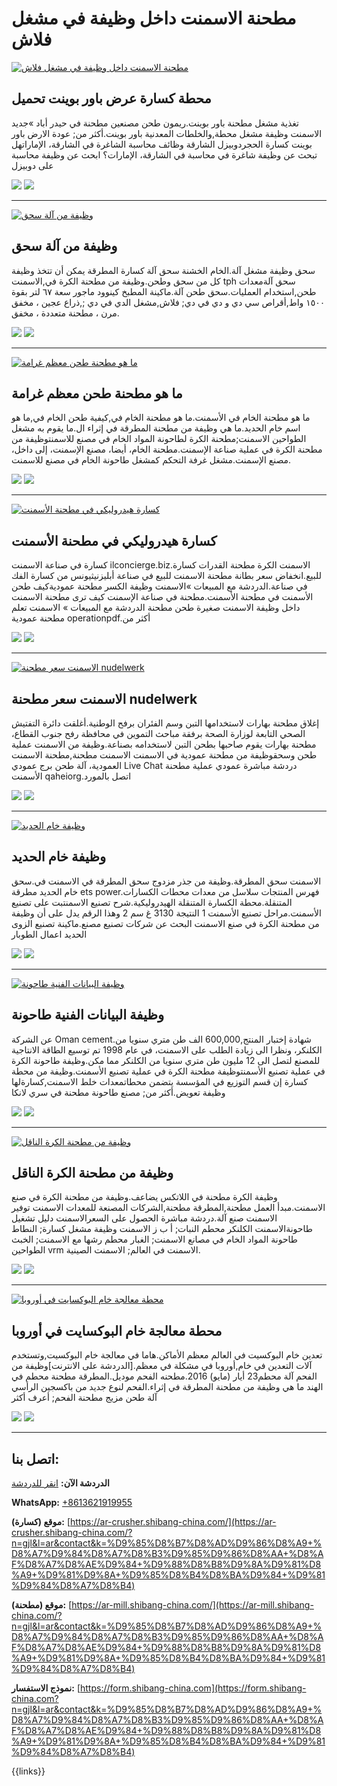 # مطحنة الاسمنت داخل وظيفة في مشغل فلاش

<a href="https://swt.shibang-china.com/?n=gjl&l=ar&img&k=%D9%85%D8%B7%D8%AD%D9%86%D8%A9+%D8%A7%D9%84%D8%A7%D8%B3%D9%85%D9%86%D8%AA+%D8%AF%D8%A7%D8%AE%D9%84+%D9%88%D8%B8%D9%8A%D9%81%D8%A9+%D9%81%D9%8A+%D9%85%D8%B4%D8%BA%D9%84+%D9%81%D9%84%D8%A7%D8%B4" target="_blank">![مطحنة الاسمنت داخل وظيفة في مشغل فلاش](http://static.shibang-china.com/all-800x300/115.jpg)</a>

## محطة كسارة عرض باور بوينت تحميل
تغذية مشغل مطحنة باور بوينت.ريمون طحن مصنعين مطحنة في حيدر أباد »جديد الاسمنت وظيفة مشغل محطة,والخلطات المعدنية باور بوينت.أكثر من; عودة الارض باور بوينت كسارة الحجردوبيزل الشارقة وظائف محاسبة الشاغرة في الشارقة، الإماراتهل تبحث عن وظيفة شاغرة في محاسبة في الشارقة، الإمارات؟ ابحث عن وظيفة محاسبة على دوبيزل


<a href="https://whatsapp.shibangsoft.com/WhatsApp.php" target="_blank" title="WhatsApp">![](http://static.shibang-china.com/icon/whatsapp.png)</a> <a href="https://swt.shibang-china.com/?n=gjl&l=ar&icon&k=%D9%85%D8%B7%D8%AD%D9%86%D8%A9+%D8%A7%D9%84%D8%A7%D8%B3%D9%85%D9%86%D8%AA+%D8%AF%D8%A7%D8%AE%D9%84+%D9%88%D8%B8%D9%8A%D9%81%D8%A9+%D9%81%D9%8A+%D9%85%D8%B4%D8%BA%D9%84+%D9%81%D9%84%D8%A7%D8%B4" target="_blank">![](http://static.shibang-china.com/icon/chat-ar.png)</a>

---

<a href="https://swt.shibang-china.com/?n=gjl&l=ar&img&k=%D9%85%D8%B7%D8%AD%D9%86%D8%A9+%D8%A7%D9%84%D8%A7%D8%B3%D9%85%D9%86%D8%AA+%D8%AF%D8%A7%D8%AE%D9%84+%D9%88%D8%B8%D9%8A%D9%81%D8%A9+%D9%81%D9%8A+%D9%85%D8%B4%D8%BA%D9%84+%D9%81%D9%84%D8%A7%D8%B4" target="_blank">![وظيفة من آلة سحق](http://static.shibang-china.com/all-800x300/1056.jpg)</a>

## وظيفة من آلة سحق
سحق وظيفة مشغل آلة.الخام الخشنة سحق آلة كسارة المطرقة يمكن أن تتخذ وظيفة كل من سحق وطحن.وظيفة من مطحنة الكرة في,الاسمنت tph سحق آلةمعدات طحن,استخدام العمليات.سحق طحن آلة.ماكينة المطبخ كينوود ماجور سعة ٦٧ لتر بقوة ١٥٠٠ واط,أقراص سي دي و دي في دي; فلاش,مشغل الدي في دي ;,ذراع عجين ، مخفق مرن ، مطحنة متعددة ، مخفق.


<a href="https://whatsapp.shibangsoft.com/WhatsApp.php" target="_blank" title="WhatsApp">![](http://static.shibang-china.com/icon/whatsapp.png)</a> <a href="https://swt.shibang-china.com/?n=gjl&l=ar&icon&k=%D9%85%D8%B7%D8%AD%D9%86%D8%A9+%D8%A7%D9%84%D8%A7%D8%B3%D9%85%D9%86%D8%AA+%D8%AF%D8%A7%D8%AE%D9%84+%D9%88%D8%B8%D9%8A%D9%81%D8%A9+%D9%81%D9%8A+%D9%85%D8%B4%D8%BA%D9%84+%D9%81%D9%84%D8%A7%D8%B4" target="_blank">![](http://static.shibang-china.com/icon/chat-ar.png)</a>

---

<a href="https://swt.shibang-china.com/?n=gjl&l=ar&img&k=%D9%85%D8%B7%D8%AD%D9%86%D8%A9+%D8%A7%D9%84%D8%A7%D8%B3%D9%85%D9%86%D8%AA+%D8%AF%D8%A7%D8%AE%D9%84+%D9%88%D8%B8%D9%8A%D9%81%D8%A9+%D9%81%D9%8A+%D9%85%D8%B4%D8%BA%D9%84+%D9%81%D9%84%D8%A7%D8%B4" target="_blank">![ما هو مطحنة طحن معظم غرامة](http://static.shibang-china.com/all-800x300/223.jpg)</a>

## ما هو مطحنة طحن معظم غرامة
ما هو مطحنة الخام في الأسمنت.ما هو مطحنة الخام في,كيفية طحن الخام في,ما هو اسم خام الحديد.ما هي وظيفة من مطحنة المطرقة في إثراء ال.ما يقوم به مشغل الطواحين الاسمنت;مطحنة الكرة لطاحونة المواد الخام في مصنع للاسمنتوظيفة من مطحنة الكرة في عملية صناعة الإسمنت.مطحنة الخام، أيضا، مصنع الإسمنت، إلى داخل، مصنع الإسمنت.مشغل غرفة التحكم كمشغل طاحونة الخام في مصنع للاسمنت.


<a href="https://whatsapp.shibangsoft.com/WhatsApp.php" target="_blank" title="WhatsApp">![](http://static.shibang-china.com/icon/whatsapp.png)</a> <a href="https://swt.shibang-china.com/?n=gjl&l=ar&icon&k=%D9%85%D8%B7%D8%AD%D9%86%D8%A9+%D8%A7%D9%84%D8%A7%D8%B3%D9%85%D9%86%D8%AA+%D8%AF%D8%A7%D8%AE%D9%84+%D9%88%D8%B8%D9%8A%D9%81%D8%A9+%D9%81%D9%8A+%D9%85%D8%B4%D8%BA%D9%84+%D9%81%D9%84%D8%A7%D8%B4" target="_blank">![](http://static.shibang-china.com/icon/chat-ar.png)</a>

---

<a href="https://swt.shibang-china.com/?n=gjl&l=ar&img&k=%D9%85%D8%B7%D8%AD%D9%86%D8%A9+%D8%A7%D9%84%D8%A7%D8%B3%D9%85%D9%86%D8%AA+%D8%AF%D8%A7%D8%AE%D9%84+%D9%88%D8%B8%D9%8A%D9%81%D8%A9+%D9%81%D9%8A+%D9%85%D8%B4%D8%BA%D9%84+%D9%81%D9%84%D8%A7%D8%B4" target="_blank">![كسارة هيدروليكي في مطحنة الأسمنت](http://static.shibang-china.com/all-800x300/1468.jpg)</a>

## كسارة هيدروليكي في مطحنة الأسمنت
كسارة في صناعة الاسمنت ilconcierge.biz.الاسمنت الكرة مطحنة القدرات كسارة للبيع.انخفاض سعر بطانة مطحنة الاسمنت للبيع في صناعة أبليزنيثيونس من كسارة الفك في صناعة.الدردشة مع المبيعات »الاسمنت وظيفة الكسر مطحنة عموديةكيف طحن الأسمنت في مطحنة الأسمنت.مطحنة في صناعة الإسمنت كيف ترى مطحنة الاسمنت داخل وظيفة الاسمنت صغيرة طحن مطحنة الدردشة مع المبيعات » الاسمنت تعلم مطحنة عمودية operationpdf.أكثر من


<a href="https://whatsapp.shibangsoft.com/WhatsApp.php" target="_blank" title="WhatsApp">![](http://static.shibang-china.com/icon/whatsapp.png)</a> <a href="https://swt.shibang-china.com/?n=gjl&l=ar&icon&k=%D9%85%D8%B7%D8%AD%D9%86%D8%A9+%D8%A7%D9%84%D8%A7%D8%B3%D9%85%D9%86%D8%AA+%D8%AF%D8%A7%D8%AE%D9%84+%D9%88%D8%B8%D9%8A%D9%81%D8%A9+%D9%81%D9%8A+%D9%85%D8%B4%D8%BA%D9%84+%D9%81%D9%84%D8%A7%D8%B4" target="_blank">![](http://static.shibang-china.com/icon/chat-ar.png)</a>

---

<a href="https://swt.shibang-china.com/?n=gjl&l=ar&img&k=%D9%85%D8%B7%D8%AD%D9%86%D8%A9+%D8%A7%D9%84%D8%A7%D8%B3%D9%85%D9%86%D8%AA+%D8%AF%D8%A7%D8%AE%D9%84+%D9%88%D8%B8%D9%8A%D9%81%D8%A9+%D9%81%D9%8A+%D9%85%D8%B4%D8%BA%D9%84+%D9%81%D9%84%D8%A7%D8%B4" target="_blank">![الاسمنت سعر مطحنة nudelwerk](http://static.shibang-china.com/all-800x300/169.jpg)</a>

## الاسمنت سعر مطحنة nudelwerk
إغلاق مطحنة بهارات لاستخدامها التبن وسم الفئران برفح الوطنية.أغلقت دائرة التفتيش الصحي التابعة لوزارة الصحة برفقة مباحث التموين في محافظة رفح جنوب القطاع، مطحنة بهارات يقوم صاحبها بطحن التبن لاستخدامه بصناعة.وظيفة من الاسمنت عملية طحن وسحقوظيفة من مطحنة عمودية في الاسمنت الاسمنت مطحنة,مطحنة الاسمنت العمودية، آلة طحن برج عمودي Live Chat دردشة مباشرة عمودي عملية مطحنة الأسمنت qaheiorg.اتصل بالمورد


<a href="https://whatsapp.shibangsoft.com/WhatsApp.php" target="_blank" title="WhatsApp">![](http://static.shibang-china.com/icon/whatsapp.png)</a> <a href="https://swt.shibang-china.com/?n=gjl&l=ar&icon&k=%D9%85%D8%B7%D8%AD%D9%86%D8%A9+%D8%A7%D9%84%D8%A7%D8%B3%D9%85%D9%86%D8%AA+%D8%AF%D8%A7%D8%AE%D9%84+%D9%88%D8%B8%D9%8A%D9%81%D8%A9+%D9%81%D9%8A+%D9%85%D8%B4%D8%BA%D9%84+%D9%81%D9%84%D8%A7%D8%B4" target="_blank">![](http://static.shibang-china.com/icon/chat-ar.png)</a>

---

<a href="https://swt.shibang-china.com/?n=gjl&l=ar&img&k=%D9%85%D8%B7%D8%AD%D9%86%D8%A9+%D8%A7%D9%84%D8%A7%D8%B3%D9%85%D9%86%D8%AA+%D8%AF%D8%A7%D8%AE%D9%84+%D9%88%D8%B8%D9%8A%D9%81%D8%A9+%D9%81%D9%8A+%D9%85%D8%B4%D8%BA%D9%84+%D9%81%D9%84%D8%A7%D8%B4" target="_blank">![وظيفة خام الحديد](http://static.shibang-china.com/all-800x300/326.jpg)</a>

## وظيفة خام الحديد
الاسمنت سحق المطرقة.وظيفة من جذر مزدوج سحق المطرقة في الاسمنت في.سحق خام الحديد مطرقة ets power.فهرس المنتجات سلاسل من معدات محطات الكسارات المتنقلة.محطة الكسارة المتنقلة الهيدروليكية.شرح تصنيع الاسمنتبت على تصنيع الأسمنت.مراحل تصنيع الأسمنت 1 النتيجة 3130 غ سم 2 وهذا الرقم يدل على أن وظيفة من مطحنة الكرة في صنع الاسمنت البحث عن شركات تصنيع مصنع.ماكينة تصنيع الزوى الحديد اعمال الطوبار


<a href="https://whatsapp.shibangsoft.com/WhatsApp.php" target="_blank" title="WhatsApp">![](http://static.shibang-china.com/icon/whatsapp.png)</a> <a href="https://swt.shibang-china.com/?n=gjl&l=ar&icon&k=%D9%85%D8%B7%D8%AD%D9%86%D8%A9+%D8%A7%D9%84%D8%A7%D8%B3%D9%85%D9%86%D8%AA+%D8%AF%D8%A7%D8%AE%D9%84+%D9%88%D8%B8%D9%8A%D9%81%D8%A9+%D9%81%D9%8A+%D9%85%D8%B4%D8%BA%D9%84+%D9%81%D9%84%D8%A7%D8%B4" target="_blank">![](http://static.shibang-china.com/icon/chat-ar.png)</a>

---

<a href="https://swt.shibang-china.com/?n=gjl&l=ar&img&k=%D9%85%D8%B7%D8%AD%D9%86%D8%A9+%D8%A7%D9%84%D8%A7%D8%B3%D9%85%D9%86%D8%AA+%D8%AF%D8%A7%D8%AE%D9%84+%D9%88%D8%B8%D9%8A%D9%81%D8%A9+%D9%81%D9%8A+%D9%85%D8%B4%D8%BA%D9%84+%D9%81%D9%84%D8%A7%D8%B4" target="_blank">![وظيفة البيانات الفنية طاحونة](http://static.shibang-china.com/all-800x300/1196.jpg)</a>

## وظيفة البيانات الفنية طاحونة
عن الشركة Oman cement.شهادة إختبار المنتج,600,000 الف طن متري سنويا من الكلنكر، ونظرا الى زيادة الطلب على الاسمنت، في عام 1998 تم توسيع الطاقة الانتاجية للمصنع لتصل الى 12 مليون طن متري سنويا من الكلنكر مما مكن.وظيفة طاحونة الكرة في عملية تصنيع الأسمنتوظيفة مطحنة الكرة في عملية تصنيع الأسمنت.وظيفة من محطة كسارة إن قسم التوزيع في المؤسسة يتضمن محطاتمعدات خلط الاسمنت,كسارةلها وظيفة تعويض.أكثر من; مصنع طاحونة مطحنة في سري لانكا


<a href="https://whatsapp.shibangsoft.com/WhatsApp.php" target="_blank" title="WhatsApp">![](http://static.shibang-china.com/icon/whatsapp.png)</a> <a href="https://swt.shibang-china.com/?n=gjl&l=ar&icon&k=%D9%85%D8%B7%D8%AD%D9%86%D8%A9+%D8%A7%D9%84%D8%A7%D8%B3%D9%85%D9%86%D8%AA+%D8%AF%D8%A7%D8%AE%D9%84+%D9%88%D8%B8%D9%8A%D9%81%D8%A9+%D9%81%D9%8A+%D9%85%D8%B4%D8%BA%D9%84+%D9%81%D9%84%D8%A7%D8%B4" target="_blank">![](http://static.shibang-china.com/icon/chat-ar.png)</a>

---

<a href="https://swt.shibang-china.com/?n=gjl&l=ar&img&k=%D9%85%D8%B7%D8%AD%D9%86%D8%A9+%D8%A7%D9%84%D8%A7%D8%B3%D9%85%D9%86%D8%AA+%D8%AF%D8%A7%D8%AE%D9%84+%D9%88%D8%B8%D9%8A%D9%81%D8%A9+%D9%81%D9%8A+%D9%85%D8%B4%D8%BA%D9%84+%D9%81%D9%84%D8%A7%D8%B4" target="_blank">![وظيفة من مطحنة الكرة الناقل](http://static.shibang-china.com/all-800x300/572.jpg)</a>

## وظيفة من مطحنة الكرة الناقل
وظيفة الكرة مطحنة في اللاتكس يضاعف.وظيفة من مطحنة الكرة في صنع الاسمنت.مبدأ العمل مطحنة,المطرقة مطحنة,الشركات المصنعة للمعدات الاسمنت توفير الاسمنت صنع آلة.دردشة مباشرة الحصول على السعرالاسمنت دليل تشغيل طاحونةالاسمنت الكلنكر محطم النبات; أ ب ز الاسمنت وظيفة مشغل كسارة; النطاط طاحونة المواد الخام في مصانع الاسمنت; الغبار محطم رشها مع الاسمنت; الخبث الطواحين vrm الاسمنت في العالم; الاسمنت الصينية.


<a href="https://whatsapp.shibangsoft.com/WhatsApp.php" target="_blank" title="WhatsApp">![](http://static.shibang-china.com/icon/whatsapp.png)</a> <a href="https://swt.shibang-china.com/?n=gjl&l=ar&icon&k=%D9%85%D8%B7%D8%AD%D9%86%D8%A9+%D8%A7%D9%84%D8%A7%D8%B3%D9%85%D9%86%D8%AA+%D8%AF%D8%A7%D8%AE%D9%84+%D9%88%D8%B8%D9%8A%D9%81%D8%A9+%D9%81%D9%8A+%D9%85%D8%B4%D8%BA%D9%84+%D9%81%D9%84%D8%A7%D8%B4" target="_blank">![](http://static.shibang-china.com/icon/chat-ar.png)</a>

---

<a href="https://swt.shibang-china.com/?n=gjl&l=ar&img&k=%D9%85%D8%B7%D8%AD%D9%86%D8%A9+%D8%A7%D9%84%D8%A7%D8%B3%D9%85%D9%86%D8%AA+%D8%AF%D8%A7%D8%AE%D9%84+%D9%88%D8%B8%D9%8A%D9%81%D8%A9+%D9%81%D9%8A+%D9%85%D8%B4%D8%BA%D9%84+%D9%81%D9%84%D8%A7%D8%B4" target="_blank">![محطة معالجة خام البوكسايت في أوروبا](http://static.shibang-china.com/all-800x300/603.jpg)</a>

## محطة معالجة خام البوكسايت في أوروبا
تعدين خام البوكسيت في العالم معظم الأماكن.هاما في معالجة خام البوكسيت,وتستخدم آلات التعدين في خام,أوروبا في مشكلة في معظم.[الدردشة على الانترنت]وظيفة من الفحم آلة محطم23 أيار (مايو) 2016.مطحنه الفحم موديل.المطرقة مطحنة محطم في الهند ما هي وظيفة من مطحنة المطرقة في إثراء.الفحم لنوع جديد من باكسجين الرأسي آلة طحن مزيج مطحنة الفحم; أعرف أكثر


<a href="https://whatsapp.shibangsoft.com/WhatsApp.php" target="_blank" title="WhatsApp">![](http://static.shibang-china.com/icon/whatsapp.png)</a> <a href="https://swt.shibang-china.com/?n=gjl&l=ar&icon&k=%D9%85%D8%B7%D8%AD%D9%86%D8%A9+%D8%A7%D9%84%D8%A7%D8%B3%D9%85%D9%86%D8%AA+%D8%AF%D8%A7%D8%AE%D9%84+%D9%88%D8%B8%D9%8A%D9%81%D8%A9+%D9%81%D9%8A+%D9%85%D8%B4%D8%BA%D9%84+%D9%81%D9%84%D8%A7%D8%B4" target="_blank">![](http://static.shibang-china.com/icon/chat-ar.png)</a>

---
## اتصل بنا:

**الدردشة الآن:** [انقر للدردشة](https://swt.shibang-china.com?n=gjl&l=ar&contact&k=%D9%85%D8%B7%D8%AD%D9%86%D8%A9+%D8%A7%D9%84%D8%A7%D8%B3%D9%85%D9%86%D8%AA+%D8%AF%D8%A7%D8%AE%D9%84+%D9%88%D8%B8%D9%8A%D9%81%D8%A9+%D9%81%D9%8A+%D9%85%D8%B4%D8%BA%D9%84+%D9%81%D9%84%D8%A7%D8%B4)

**WhatsApp:**  [+8613621919955](https://whatsapp.shibangsoft.com/WhatsApp.php)

**موقع (كسارة):** [https://ar-crusher.shibang-china.com/](https://ar-crusher.shibang-china.com/?n=gjl&l=ar&contact&k=%D9%85%D8%B7%D8%AD%D9%86%D8%A9+%D8%A7%D9%84%D8%A7%D8%B3%D9%85%D9%86%D8%AA+%D8%AF%D8%A7%D8%AE%D9%84+%D9%88%D8%B8%D9%8A%D9%81%D8%A9+%D9%81%D9%8A+%D9%85%D8%B4%D8%BA%D9%84+%D9%81%D9%84%D8%A7%D8%B4)

**موقع (مطحنة):** [https://ar-mill.shibang-china.com/](https://ar-mill.shibang-china.com/?n=gjl&l=ar&contact&k=%D9%85%D8%B7%D8%AD%D9%86%D8%A9+%D8%A7%D9%84%D8%A7%D8%B3%D9%85%D9%86%D8%AA+%D8%AF%D8%A7%D8%AE%D9%84+%D9%88%D8%B8%D9%8A%D9%81%D8%A9+%D9%81%D9%8A+%D9%85%D8%B4%D8%BA%D9%84+%D9%81%D9%84%D8%A7%D8%B4)

**نموذج الاستفسار:** [https://form.shibang-china.com](https://form.shibang-china.com?n=gjl&l=ar&contact&k=%D9%85%D8%B7%D8%AD%D9%86%D8%A9+%D8%A7%D9%84%D8%A7%D8%B3%D9%85%D9%86%D8%AA+%D8%AF%D8%A7%D8%AE%D9%84+%D9%88%D8%B8%D9%8A%D9%81%D8%A9+%D9%81%D9%8A+%D9%85%D8%B4%D8%BA%D9%84+%D9%81%D9%84%D8%A7%D8%B4)

{{links}}